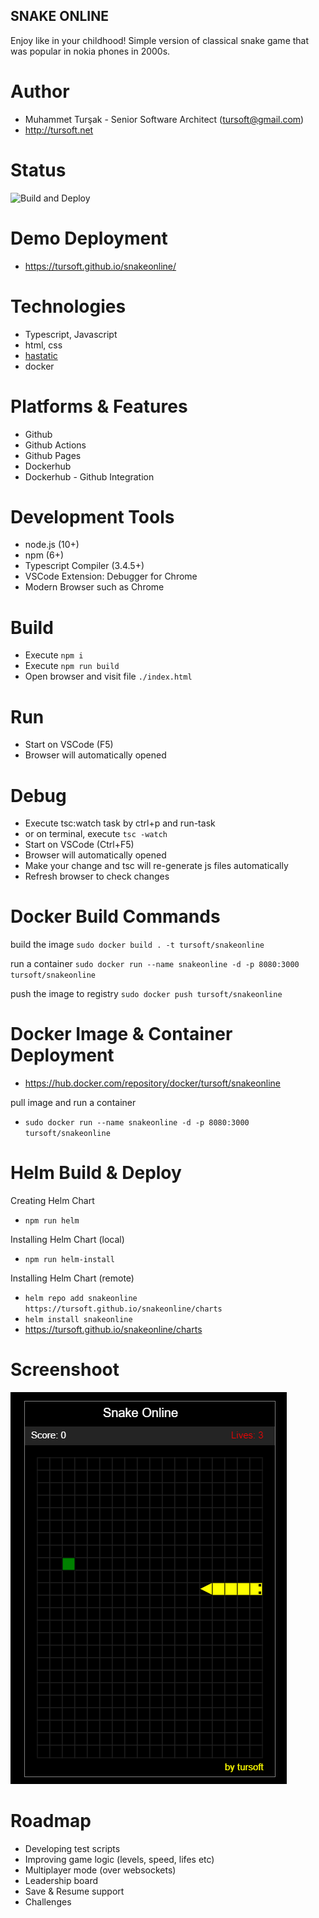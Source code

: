 ## SNAKE ONLINE
Enjoy like in your childhood!
Simple version of classical snake game that was popular in nokia phones in 2000s.

# Author
* Muhammet Turşak - Senior Software Architect (tursoft@gmail.com)
* http://tursoft.net

# Status
![Build and Deploy](https://github.com/tursoft/snakeonline/workflows/Build%20and%20Deploy/badge.svg?branch=master)

# Demo Deployment
* https://tursoft.github.io/snakeonline/

# Technologies
* Typescript, Javascript
* html, css
* [hastatic](https://github.com/abhin4v/hastatic)
* docker

# Platforms & Features
* Github
* Github Actions
* Github Pages
* Dockerhub
* Dockerhub - Github Integration

# Development Tools
* node.js (10+)
* npm (6+)
* Typescript Compiler (3.4.5+)
* VSCode Extension: Debugger for Chrome
* Modern Browser such as Chrome

# Build
* Execute `npm i`
* Execute `npm run build`
* Open browser and visit file `./index.html`

# Run
* Start on VSCode (F5)
* Browser will automatically opened

# Debug
* Execute tsc:watch task by ctrl+p and run-task
* or on terminal, execute `tsc -watch`
* Start on VSCode (Ctrl+F5)
* Browser will automatically opened
* Make your change and tsc will re-generate js files automatically
* Refresh browser to check changes

# Docker Build Commands

build the image
`sudo docker build . -t tursoft/snakeonline`

run a container
`sudo docker run --name snakeonline -d -p 8080:3000 tursoft/snakeonline`

push the image to registry
`sudo docker push tursoft/snakeonline`

# Docker Image & Container Deployment
* https://hub.docker.com/repository/docker/tursoft/snakeonline

pull image and run a container
* `sudo docker run --name snakeonline -d -p 8080:3000 tursoft/snakeonline`

# Helm Build & Deploy
Creating Helm Chart
* `npm run helm`

Installing Helm Chart (local)
* `npm run helm-install`

Installing Helm Chart (remote)
* `helm repo add snakeonline https://tursoft.github.io/snakeonline/charts`
* `helm install snakeonline`
* https://tursoft.github.io/snakeonline/charts

# Screenshoot
![Screenshoot][screenshoot1]

[screenshoot1]: https://github.com/tursoft/snakeonline/blob/master/snake.gif?raw=true "Screenshoot"


# Roadmap
* Developing test scripts
* Improving game logic (levels, speed, lifes etc)
* Multiplayer mode (over websockets)
* Leadership board
* Save & Resume support
* Challenges